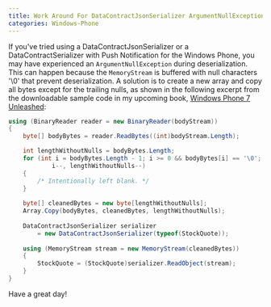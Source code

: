 ```yaml
---
title: Work Around For DataContractJsonSerializer ArgumentNullExceptions
categories: Windows-Phone
---
```


If you've tried using a DataContractJsonSerializer or a DataContractSerializer with Push Notification for the Windows Phone, 
you may have experienced an `ArgumentNullException` during deserialization. 
This can happen because the `MemoryStream` is buffered with null characters '\0' that prevent deserialization. 
A solution is to create a new array and copy all bytes except for the trailing nulls, 
as shown in the following excerpt from the downloadable sample code in my upcoming book, [Windows Phone 7 Unleashed](http://www.amazon.com/Windows-Phone-Unleashed-Daniel-Vaughan/dp/0672333481):

```csharp
using (BinaryReader reader = new BinaryReader(bodyStream))
{
	byte[] bodyBytes = reader.ReadBytes((int)bodyStream.Length);

	int lengthWithoutNulls = bodyBytes.Length;
	for (int i = bodyBytes.Length - 1; i >= 0 && bodyBytes[i] == '\0'; 
			i--, lengthWithoutNulls--)
	{
		/* Intentionally left blank. */
	}
 
	byte[] cleanedBytes = new byte[lengthWithoutNulls];
	Array.Copy(bodyBytes, cleanedBytes, lengthWithoutNulls);
 
	DataContractJsonSerializer serializer
		= new DataContractJsonSerializer(typeof(StockQuote));
 
	using (MemoryStream stream = new MemoryStream(cleanedBytes))
	{
		StockQuote = (StockQuote)serializer.ReadObject(stream);
	}
}
```

Have a great day!